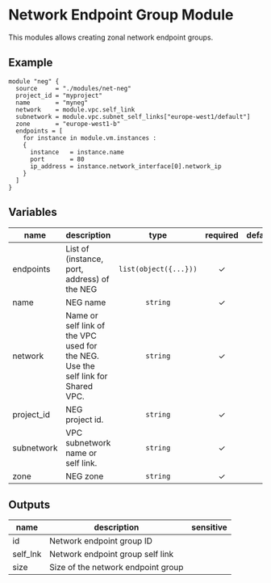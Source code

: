 # Network Endpoint Group Module

This modules allows creating zonal network endpoint groups.

## Example
```hcl
module "neg" {
  source     = "./modules/net-neg"
  project_id = "myproject"
  name       = "myneg"
  network    = module.vpc.self_link
  subnetwork = module.vpc.subnet_self_links["europe-west1/default"]
  zone       = "europe-west1-b"
  endpoints = [
    for instance in module.vm.instances :
    {
      instance   = instance.name
      port       = 80
      ip_address = instance.network_interface[0].network_ip
    }
  ]
}
```

<!-- BEGIN TFDOC -->
## Variables

| name | description | type | required | default |
|---|---|:---: |:---:|:---:|
| endpoints | List of (instance, port, address) of the NEG | <code title="list&#40;object&#40;&#123;&#10;instance   &#61; string&#10;port       &#61; number&#10;ip_address &#61; string&#10;&#125;&#41;&#41;">list(object({...}))</code> | ✓ |  |
| name | NEG name | <code title="">string</code> | ✓ |  |
| network | Name or self link of the VPC used for the NEG. Use the self link for Shared VPC. | <code title="">string</code> | ✓ |  |
| project_id | NEG project id. | <code title="">string</code> | ✓ |  |
| subnetwork | VPC subnetwork name or self link. | <code title="">string</code> | ✓ |  |
| zone | NEG zone | <code title="">string</code> | ✓ |  |

## Outputs

| name | description | sensitive |
|---|---|:---:|
| id | Network endpoint group ID |  |
| self_lnk | Network endpoint group self link |  |
| size | Size of the network endpoint group |  |
<!-- END TFDOC -->
